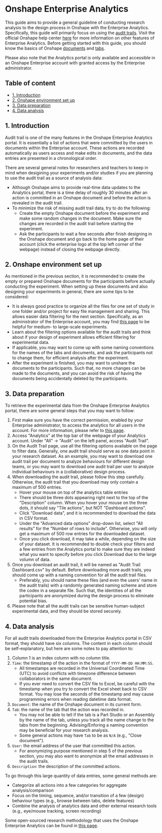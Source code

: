 # Onshape Enterprise Analytics 
This guide aims to provide a general guideline of conducting research analysis to the design process in Onshape with the Enterprise Analytics. Specifically, this guide will primarily focus on using the [audit trails](https://cad.onshape.com/help/Content/audit_reports.htm?tocpath=Enterprise%7CAccessing%20Analytics%7C_____2). Visit the official Onshape help center [here](https://cad.onshape.com/help/Content/EnterpriseHelp/Content/reports.htm?tocpath=Enterprise%7CAccessing%20Analytics%7C_____0) for more information on other features of Enterprise Analytics. Before getting started with this guide, you should know the basics of Onshape [documents](https://cad.onshape.com/help/Content/introduction.htm?tocpath=Welcome%20to%20Onshape%20Help%7COnshape%20Documents%7C_____0) and [tabs](https://cad.onshape.com/help/Content/elementtabs.htm?tocpath=Welcome%20to%20Onshape%20Help%7COnshape%20Documents%7C_____1). 

Please also note that the Analytics portal is only available and accessible in an Onshape Enterprise account with granted access by the Enterprise administrator. 

## Table of content 
- [1. Introduction](#1-introduction)
- [2. Onshape environment set up](#2-onshape-environment-set-up)
- [3. Data preparation](#3-data-preparation)
- [4. Data analysis](#4-data-analysis)

## 1. Introduction 
Audit trail is one of the many features in the Onshape Enterprise Analytics portal. It is essentially a list of actions that were committed by the users in documents within the Enterprise account. These actions are recorded automatically as users access and make edits in documents, and the data entries are presented in a chronological order. 

There are several general notes for researchers and teachers to keep in mind when desigining your experiments and/or studies if you are planning to use the audit trail as a source of analysis data: 
- Although Onshape aims to provide real-time data updates to the Analytics portal, there is a time delay of roughly 30 minutes after an action is committed in an Onshape document and before the action is revealed in the audit trail. 
- To minimize the risk of missing audit trail data, try to do the following: 
    - Create the empty Onshape document before the experiment and make some random changes in the document. Make sure the changes are recorded in the audit trail before starting the experiment. 
    - Ask the participants to wait a few seconds after finish designing in the Onshape document and go back to the home page of their account (click the enterprise logo at the top left corner of the webpage) instead of closing the webpage directly. 

## 2. Onshape environment set up 
As mentioned in the previous section, it is recommended to create the empty or prepared Onshape documents for the participants before actually conducting the experiment. When setting up these documents and also designing your experiments in general, there are some tips to be considered: 
- It is always good practice to organize all the files for one set of study in one folder and/or project for easy file management and sharing. This allows easier data filtering for the next section. Specifically, as an administrator of the Enterprise account, you may find [this page](https://cad.onshape.com/help/Content/onshape_classroom.htm?tocpath=EDU%C2%A0Enterprise%7C_____1) to be helpful for medium- to large-scale experiments. 
- Learn about the filtering options available for the audit trails and think about if your design of experiment allows efficient filtering for experimental data. 
- If applicable, you may want to come up with some naming conventions for the names of the tabs and documents, and ask the participants not to change them, for efficient analysis after the experiment. 
- After the experiment is finished, you may want to unshare the documents to the participants. Such that, no more changes can be made to the documents, and you can avoid the risk of having the documents being accidentally deleted by the participants. 

## 3. Data preparation 
To retrieve the experimental data from the Onshape Enterprise Analytics portal, there are some general steps that you may want to follow: 
1. First make sure you have the correct permission, enabled by your Enterprise administrator, to access the analytics for all users in the account. For more information, please refer to [this page](https://cad.onshape.com/help/Content/EnterpriseHelp/Content/global_permissions.htm?tocpath=Enterprise%7CGetting%20Started%20as%20an%20Enterprise%20Administrator%7C_____2).
2. Access "Analytics" at the top bar of the webpage of your Analytics account. Under "All" $\rightarrow$ "Audit" on the left panel, access "Audit Trail". 
3. On the Audit Trail page, use all the filtering options available on the page to filter data. Generally, one audit trail should serve as one data point in your research dataset. As an example, you may want to download one audit trail per document to analyze behaviours for different design teams, or you may want to download one audit trail per user to analyze individual behaviours in a (collaborative) design process. 
4. When downloading the audit trail, please follow this step carefully. Otherwise, the audit trail that you download may only contain a maximum of 500 entries. 
    - Hover your mouse on top of the analytics table entries 
    - There should be three dots appearing right next to the top of the "Description" column. When you hover your mouse on the three dots, it should say "Tile actions", but NOT "Dashboard actions". 
    - Click "Download data", and it is recommended to download the data in CSV format. 
    - Under the "Advanced data options" drop-down list, select "All results" for the "Number of rows to include". Otherwise, you will only get a maximum of 500 row entries for the downloaded dataset. 
    - Once you click download, it may take a while, depending on the size of your dataset. It is recommended to double check your filters and a few entries from the Analytics portal to make sure they are indeed what you want to specify before you click Download due to the large volumn of data. 
5. Once you download an audit trail, it will be named as "Audit Trail Dashboard.csv" by default. Before downloading more audit trails, you should come up with a naming convention for all the audit trail files. 
    - Preferably, you should name these files (and even the users' name in the audit trails) with a randomly generated naming scheme and store the codex in a separate file. Such that, the identities of all the participants are anonymized during the design process to eliminate potential bias. 
6. Please note that all the audit trails can be sensitive human-subject experimental data, and they should be stored securely. 

## 4. Data analysis 
For all audit trails downloaded from the Enterprise Analytics portal in CSV format, they should have six columns. The content in each column should be self-explanatory, but here are some notes to pay attention to: 
1. Column 1 is an index column with no column title. 
2. `Time`: the timestamp of the action in the format of `YYYY-MM-DD HH:MM:SS`. 
    - All timestamps are recorded in the Universal Coordinated Time (UTC) to avoid conflicts with timezone difference between collaborators in the same document. 
    - If you ever need to convert the CSV file to Excel, be careful with the timestamp when you try to convert the Excel sheet back to CSV format. You may lose the seconds of the timestamp and may cause programming errors when reading datetime data format. 
3. `Document`: the name of the Onshape document in its current form. 
4. `Tab`: the name of the tab that the action was recorded in. 
    - You may not be able to tell if the tab is a Part Studio or an Assembly by the name of the tab, unless you track all the name change to the tabs from the beginning. Advising/Enforing a naming convention may be beneficial for your research analysis. 
    - Some general actions may have `Tab` to be as `N/A` (e.g., "Close document"). 
5. `User`: the email address of the user that committed this action. 
    - For anonymizing purpose mentioned in step 5 of the previous section, you may also want to anonymize all the email addresses in the audit trails. 
6. `Description`: the description of the committed actions. 

To go through this large quantity of data entries, some general methods are: 
- Categorize all actions into a few categories for aggregate analysis/comparison 
- Focus on the timing, sequence, and/or transition of a few (design) behaviour types (e.g., browse between tabs, delete features)
- Combine the analysis of analytics data and other external research tools (e.g., eye/mouse tracking, screen recording)

Some open-sourced research methodology that uses the Onshape Enterprise Analytics can be found in [this page](https://github.com/PTC-Education/Onshape-Research-Guide/tree/main/analytics/methodology). 